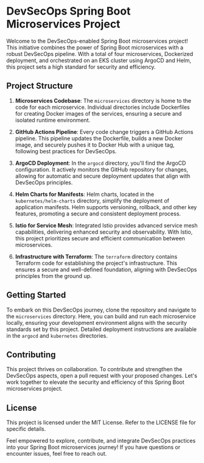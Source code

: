 # DevSecOps Spring Boot Microservices Project

Welcome to the DevSecOps-enabled Spring Boot microservices project! This initiative combines the power of Spring Boot microservices with a robust DevSecOps pipeline. With a total of four microservices, Dockerized deployment, and orchestrated on an EKS cluster using ArgoCD and Helm, this project sets a high standard for security and efficiency.

## Project Structure

1. **Microservices Codebase**: The `microservices` directory is home to the code for each microservice. Individual directories include Dockerfiles for creating Docker images of the services, ensuring a secure and isolated runtime environment.

2. **GitHub Actions Pipeline**: Every code change triggers a GitHub Actions pipeline. This pipeline updates the Dockerfile, builds a new Docker image, and securely pushes it to Docker Hub with a unique tag, following best practices for DevSecOps.

3. **ArgoCD Deployment**: In the `argocd` directory, you'll find the ArgoCD configuration. It actively monitors the GitHub repository for changes, allowing for automatic and secure deployment updates that align with DevSecOps principles.

4. **Helm Charts for Manifests**: Helm charts, located in the `kubernetes/helm-charts` directory, simplify the deployment of application manifests. Helm supports versioning, rollback, and other key features, promoting a secure and consistent deployment process.

5. **Istio for Service Mesh**: Integrated Istio provides advanced service mesh capabilities, delivering enhanced security and observability. With Istio, this project prioritizes secure and efficient communication between microservices.

6. **Infrastructure with Terraform**: The `terraform` directory contains Terraform code for establishing the project's infrastructure. This ensures a secure and well-defined foundation, aligning with DevSecOps principles from the ground up.

## Getting Started

To embark on this DevSecOps journey, clone the repository and navigate to the `microservices` directory. Here, you can build and run each microservice locally, ensuring your development environment aligns with the security standards set by this project. Detailed deployment instructions are available in the `argocd` and `kubernetes` directories.

## Contributing

This project thrives on collaboration. To contribute and strengthen the DevSecOps aspects, open a pull request with your proposed changes. Let's work together to elevate the security and efficiency of this Spring Boot microservices project.

## License

This project is licensed under the MIT License. Refer to the LICENSE file for specific details.

Feel empowered to explore, contribute, and integrate DevSecOps practices into your Spring Boot microservices journey! If you have questions or encounter issues, feel free to reach out.


